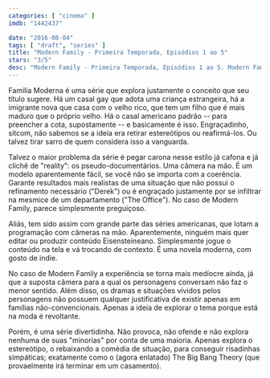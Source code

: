 ```yaml
---
categories: [ "cinema" ]
imdb: "1442437"

date: "2016-08-04"
tags: [ "draft", "series" ]
title: "Modern Family - Primeira Temporada, Episódios 1 ao 5"
stars: "3/5"
desc: "Modern Family - Primeira Temporada, Episódios 1 ao 5. Modern Family (USA, 2009). Dirigido por Gail Mancuso, Michael Alan Spiller, Jason Winer, Steven Levitan, Beth McCarthy-Miller, James R. Bagdonas, Chris Koch, James Alan Hensz, Fred Savage. Escrito por Steven Levitan, Christopher Lloyd, Paul Corrigan, Brad Walsh, Ryan Walls, Jeffrey Richman, Danny Zuker, Abraham Higginbotham, Elaine Ko. Com Ed O'Neill, Sofía Vergara, Julie Bowen, Ty Burrell, Jesse Tyler Ferguson, Eric Stonestreet, Rico Rodriguez, Nolan Gould, Sarah Hyland."
---
```

Família Moderna é uma série que explora justamente o conceito que seu título sugere. Há um casal gay que adota uma criança estrangeira, há a imigrante nova que casa com o velho rico, que tem um filho que é mais maduro que o próprio velho. Há o casal americano padrão -- para preencher a cota, supostamente -- e basicamente é isso. Engraçadinho, sitcom, não sabemos se a ideia era retirar estereótipos ou reafirmá-los. Ou talvez tirar sarro de quem considera isso a vanguarda.

Talvez o maior problema da série é pegar carona nesse estilo já cafona e já clichê de "reality": os pseudo-documentários. Uma câmera na mão. É um modelo aparentemente fácil, se você não se importa com a coerência. Garante resultados mais realistas de uma situação que não possui o refinamento necessário ("Derek") ou é engraçado justamente por se infiltrar na mesmice de um departamento ("The Office"). No caso de Modern Family, parece simplesmente preguiçoso.

Aliás, tem sido assim com grande parte das séries americanas, que lotam a programação com câmeras na mão. Aparentemente, ninguém mais quer editar ou produzir conteúdo Eisensteineano. Simplesmente jogue o conteúdo na tela e vá trocando de contexto. É uma novela moderna, com gosto de indie.

No caso de Modern Family a experiência se torna mais medíocre ainda, já que a suposta câmera para a qual os personagens conversam não faz o menor sentido. Além disso, os dramas e situações vividos pelos personagens não possuem qualquer justificativa de existir apenas em famílias não-convencionais. Apenas a ideia de explorar o tema porque está na moda é revoltante.

Porém, é uma série divertidinha. Não provoca, não ofende e não explora nenhuma de suas "minorias" por conta de uma maioria. Apenas explora o estereótipo, o rebaixando a comédia de situação, para conseguir risadinhas simpáticas; exatamente como o (agora enlatado) The Big Bang Theory (que provaelmente irá terminar em um casamento).
